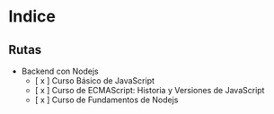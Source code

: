 # Indice

## Rutas
- Backend con Nodejs
  - [ x ] Curso Básico de JavaScript
  - [ x ] Curso de ECMAScript: Historia y Versiones de JavaScript
  - [ x ] Curso de Fundamentos de Nodejs